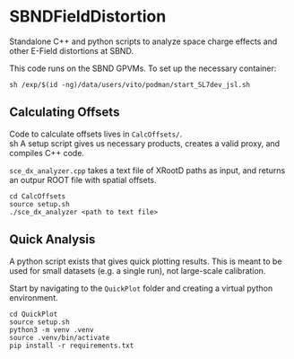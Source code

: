 # SBNDFieldDistortion
Standalone C++ and python scripts to analyze space charge effects and other E-Field distortions at SBND.

This code runs on the SBND GPVMs.  To set up the necessary container:
```
sh /exp/$(id -ng)/data/users/vito/podman/start_SL7dev_jsl.sh
```

## Calculating Offsets
Code to calculate offsets lives in `CalcOffsets/`.  
sh
A setup script gives us necessary products, creates a valid proxy, and compiles C++ code.

`sce_dx_analyzer.cpp` takes a text file of XRootD paths as input, and returns an outpur ROOT file with spatial offsets.
```
cd CalcOffsets
source setup.sh
./sce_dx_analyzer <path to text file>
```
## Quick Analysis
A python script exists that gives quick plotting results.  This is meant to be used for small datasets (e.g. a single run), not large-scale calibration.

Start by navigating to the `QuickPlot` folder and creating a virtual python environment.
```
cd QuickPlot
source setup.sh
python3 -m venv .venv
source .venv/bin/activate
pip install -r requirements.txt
```
